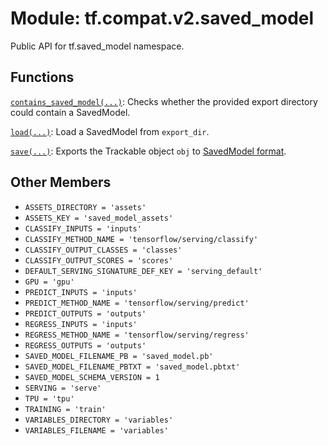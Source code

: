 <div itemscope itemtype="http://developers.google.com/ReferenceObject">
<meta itemprop="name" content="tf.compat.v2.saved_model" />
<meta itemprop="path" content="Stable" />
<meta itemprop="property" content="ASSETS_DIRECTORY"/>
<meta itemprop="property" content="ASSETS_KEY"/>
<meta itemprop="property" content="CLASSIFY_INPUTS"/>
<meta itemprop="property" content="CLASSIFY_METHOD_NAME"/>
<meta itemprop="property" content="CLASSIFY_OUTPUT_CLASSES"/>
<meta itemprop="property" content="CLASSIFY_OUTPUT_SCORES"/>
<meta itemprop="property" content="DEFAULT_SERVING_SIGNATURE_DEF_KEY"/>
<meta itemprop="property" content="GPU"/>
<meta itemprop="property" content="PREDICT_INPUTS"/>
<meta itemprop="property" content="PREDICT_METHOD_NAME"/>
<meta itemprop="property" content="PREDICT_OUTPUTS"/>
<meta itemprop="property" content="REGRESS_INPUTS"/>
<meta itemprop="property" content="REGRESS_METHOD_NAME"/>
<meta itemprop="property" content="REGRESS_OUTPUTS"/>
<meta itemprop="property" content="SAVED_MODEL_FILENAME_PB"/>
<meta itemprop="property" content="SAVED_MODEL_FILENAME_PBTXT"/>
<meta itemprop="property" content="SAVED_MODEL_SCHEMA_VERSION"/>
<meta itemprop="property" content="SERVING"/>
<meta itemprop="property" content="TPU"/>
<meta itemprop="property" content="TRAINING"/>
<meta itemprop="property" content="VARIABLES_DIRECTORY"/>
<meta itemprop="property" content="VARIABLES_FILENAME"/>
</div>

# Module: tf.compat.v2.saved_model

Public API for tf.saved_model namespace.

<!-- Placeholder for "Used in" -->


## Functions

[`contains_saved_model(...)`](../../../tf/compat/v2/saved_model/contains_saved_model.md): Checks whether the provided export directory could contain a SavedModel.

[`load(...)`](../../../tf/saved_model/load_v2.md): Load a SavedModel from `export_dir`.

[`save(...)`](../../../tf/saved_model/save.md): Exports the Trackable object `obj` to [SavedModel format](https://github.com/tensorflow/tensorflow/blob/master/tensorflow/python/saved_model/README.md).

## Other Members

* `ASSETS_DIRECTORY = 'assets'` <a id="ASSETS_DIRECTORY"></a>
* `ASSETS_KEY = 'saved_model_assets'` <a id="ASSETS_KEY"></a>
* `CLASSIFY_INPUTS = 'inputs'` <a id="CLASSIFY_INPUTS"></a>
* `CLASSIFY_METHOD_NAME = 'tensorflow/serving/classify'` <a id="CLASSIFY_METHOD_NAME"></a>
* `CLASSIFY_OUTPUT_CLASSES = 'classes'` <a id="CLASSIFY_OUTPUT_CLASSES"></a>
* `CLASSIFY_OUTPUT_SCORES = 'scores'` <a id="CLASSIFY_OUTPUT_SCORES"></a>
* `DEFAULT_SERVING_SIGNATURE_DEF_KEY = 'serving_default'` <a id="DEFAULT_SERVING_SIGNATURE_DEF_KEY"></a>
* `GPU = 'gpu'` <a id="GPU"></a>
* `PREDICT_INPUTS = 'inputs'` <a id="PREDICT_INPUTS"></a>
* `PREDICT_METHOD_NAME = 'tensorflow/serving/predict'` <a id="PREDICT_METHOD_NAME"></a>
* `PREDICT_OUTPUTS = 'outputs'` <a id="PREDICT_OUTPUTS"></a>
* `REGRESS_INPUTS = 'inputs'` <a id="REGRESS_INPUTS"></a>
* `REGRESS_METHOD_NAME = 'tensorflow/serving/regress'` <a id="REGRESS_METHOD_NAME"></a>
* `REGRESS_OUTPUTS = 'outputs'` <a id="REGRESS_OUTPUTS"></a>
* `SAVED_MODEL_FILENAME_PB = 'saved_model.pb'` <a id="SAVED_MODEL_FILENAME_PB"></a>
* `SAVED_MODEL_FILENAME_PBTXT = 'saved_model.pbtxt'` <a id="SAVED_MODEL_FILENAME_PBTXT"></a>
* `SAVED_MODEL_SCHEMA_VERSION = 1` <a id="SAVED_MODEL_SCHEMA_VERSION"></a>
* `SERVING = 'serve'` <a id="SERVING"></a>
* `TPU = 'tpu'` <a id="TPU"></a>
* `TRAINING = 'train'` <a id="TRAINING"></a>
* `VARIABLES_DIRECTORY = 'variables'` <a id="VARIABLES_DIRECTORY"></a>
* `VARIABLES_FILENAME = 'variables'` <a id="VARIABLES_FILENAME"></a>
